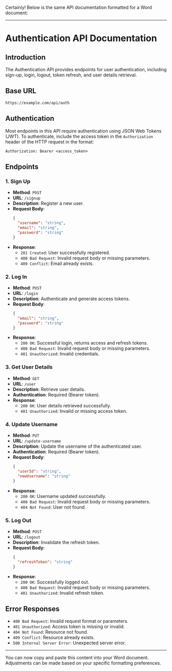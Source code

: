 Certainly! Below is the same API documentation formatted for a Word document:

---

# Authentication API Documentation

## Introduction
The Authentication API provides endpoints for user authentication, including sign-up, login, logout, token refresh, and user details retrieval.

## Base URL
```
https://example.com/api/auth
```

## Authentication
Most endpoints in this API require authentication using JSON Web Tokens (JWT). To authenticate, include the access token in the `Authorization` header of the HTTP request in the format:
```
Authorization: Bearer <access_token>
```

## Endpoints

### 1. Sign Up
- **Method**: `POST`
- **URL**: `/signup`
- **Description**: Register a new user.
- **Request Body**:
  ```json
  {
    "username": "string",
    "email": "string",
    "password": "string"
  }
  ```
- **Response**:
  - `201 Created`: User successfully registered.
  - `400 Bad Request`: Invalid request body or missing parameters.
  - `409 Conflict`: Email already exists.

### 2. Log In
- **Method**: `POST`
- **URL**: `/login`
- **Description**: Authenticate and generate access tokens.
- **Request Body**:
  ```json
  {
    "email": "string",
    "password": "string"
  }
  ```
- **Response**:
  - `200 OK`: Successful login, returns access and refresh tokens.
  - `400 Bad Request`: Invalid request body or missing parameters.
  - `401 Unauthorized`: Invalid credentials.

### 3. Get User Details
- **Method**: `GET`
- **URL**: `/user`
- **Description**: Retrieve user details.
- **Authentication**: Required (Bearer token).
- **Response**:
  - `200 OK`: User details retrieved successfully.
  - `401 Unauthorized`: Invalid or missing access token.

### 4. Update Username
- **Method**: `PUT`
- **URL**: `/update-username`
- **Description**: Update the username of the authenticated user.
- **Authentication**: Required (Bearer token).
- **Request Body**:
  ```json
  {
    "userId": "string",
    "newUsername": "string"
  }
  ```
- **Response**:
  - `200 OK`: Username updated successfully.
  - `400 Bad Request`: Invalid request body or missing parameters.
  - `404 Not Found`: User not found.

### 5. Log Out
- **Method**: `POST`
- **URL**: `/logout`
- **Description**: Invalidate the refresh token.
- **Request Body**:
  ```json
  {
    "refreshToken": "string"
  }
  ```
- **Response**:
  - `200 OK`: Successfully logged out.
  - `400 Bad Request`: Invalid request body or missing parameters.
  - `401 Unauthorized`: Invalid refresh token.

## Error Responses
- `400 Bad Request`: Invalid request format or parameters.
- `401 Unauthorized`: Access token is missing or invalid.
- `404 Not Found`: Resource not found.
- `409 Conflict`: Resource already exists.
- `500 Internal Server Error`: Unexpected server error.

---

You can now copy and paste this content into your Word document. Adjustments can be made based on your specific formatting preferences.
